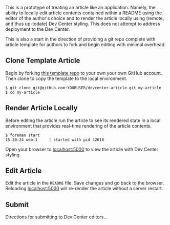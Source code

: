 This is a prototype of treating an article like an application. Namely, the ability to locally edit article contents contained within a README using the editor of the author's choice and to render
the article locally using (remote, and thus up-todate) Dev Center styling. This does not attempt to address deployment to the Dev Center.

This is also a start in the direction of providing a git repo complete with article template for authors to fork and begin editing with minimal overhead.

## Clone Template Article

Begin by forking [this template repo](https://github.com/rwdaigle/devcenter-article) to your own your own GitHub account. Then clone to copy the template to the local environment.

    $ git clone git@github.com:YOURUSER/devcenter-article.git my-article
    $ cd my-article

## Render Article Locally

Before editing the article run the article to see its rendered state in a local environment that provides real-time rendering of the article contents.

    $ foreman start
    15:30:24 web.1     | started with pid 42618

Open your browser to [localhost:5000](http://localhost:5000) to view the article with Dev Center styling.

## Edit Article

Edit the article in the `README` file. Save changes and go back to the browser. Reloading [localhost:5000](http://localhost:5000) will re-render the article without a server restart.

## Submit

Directions for submitting to Dev Center editors...
